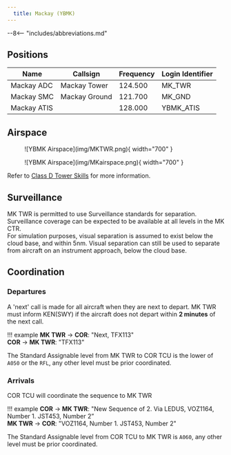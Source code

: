 ```yaml
---
  title: Mackay (YBMK)
---
```


--8<-- "includes/abbreviations.md"

## Positions

| Name | Callsign | Frequency | Login Identifier |
| ---- | -------- | --------- | ---------------- |
| Mackay ADC | Mackay Tower | 124.500 | MK_TWR |
| Mackay SMC | Mackay Ground | 121.700 | MK_GND |
| Mackay ATIS |    | 128.000 | YBMK_ATIS |

## Airspace

<figure markdown>
![YBMK Airspace](img/MKTWR.png){ width="700" }
</figure>

<figure markdown>
![YBMK Airspace](img/MKairspace.png){ width="700" }
</figure>

Refer to [Class D Tower Skills](../../controller-skills/classdtwr) for more information.

## Surveillance
MK TWR is permitted to use Surveillance standards for separation. Surveillance coverage can be expected to be available at all levels in the MK CTR.  
For simulation purposes, visual separation is assumed to exist below the cloud base, and within 5nm. Visual separation can still be used to separate from aircraft on an instrument approach, below the cloud base.
## Coordination
### Departures
A 'next' call is made for all aircraft when they are next to depart. MK TWR must inform KEN(SWY) if the aircraft does not depart within **2 minutes** of the next call.

!!! example
    **MK TWR** -> **COR**: "Next, TFX113"  
    **COR** -> **MK TWR**: "TFX113"

The Standard Assignable level from MK TWR to COR TCU is the lower of `A050` or the `RFL`, any other level must be prior coordinated.

### Arrivals
COR TCU will coordinate the sequence to MK TWR

!!! example
    **COR** -> **MK TWR**: "New Sequence of 2. Via LEDUS, VOZ1164, Number 1. JST453, Number 2”  
    **MK TWR** -> **COR**: "VOZ1164, Number 1. JST453, Number 2"  

The Standard Assignable level from COR TCU to MK TWR is `A060`, any other level must be prior coordinated.

